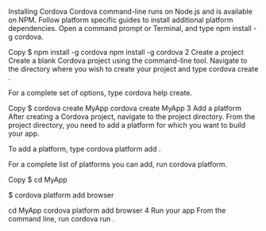 Installing Cordova
Cordova command-line runs on Node.js and is available on NPM. Follow platform specific guides to install additional platform dependencies. Open a command prompt or Terminal, and type npm install -g cordova.

Copy $ npm install -g cordova npm install -g cordova
2 Create a project
Create a blank Cordova project using the command-line tool. Navigate to the directory where you wish to create your project and type cordova create <path>.

For a complete set of options, type cordova help create.

Copy $ cordova create MyApp cordova create MyApp
3 Add a platform
After creating a Cordova project, navigate to the project directory. From the project directory, you need to add a platform for which you want to build your app.

To add a platform, type cordova platform add <platform name>.

For a complete list of platforms you can add, run cordova platform.

Copy
$ cd MyApp

$ cordova platform add browser

cd MyApp cordova platform add browser
4 Run your app
From the command line, run cordova run <platform name>.
